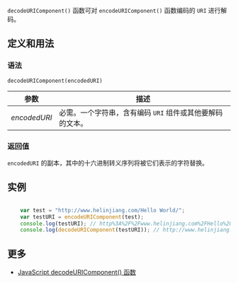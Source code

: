 `decodeURIComponent()` 函数可对 `encodeURIComponent()` 函数编码的 `URI` 进行解码。

## 定义和用法

### 语法

`decodeURIComponent(encodedURI)`

| 参数 | 描述 |
| --- | --- |
| _encodedURI_ | 必需。一个字符串，含有编码 `URI` 组件或其他要解码的文本。 |

### 返回值

`encodedURI` 的副本，其中的十六进制转义序列将被它们表示的字符替换。

## 实例

```javascript

    var test = "http://www.helinjiang.com/Hello World/";
    var testURI = encodeURIComponent(test);
    console.log(testURI); // http%3A%2F%2Fwww.helinjiang.com%2FHello%20World%2F
    console.log(decodeURIComponent(testURI)); // http://www.helinjiang.com/Hello World/

```

## 更多

*   [JavaScript decodeURIComponent() 函数](http://www.w3school.com.cn/jsref/jsref_decodeURIComponent.asp)